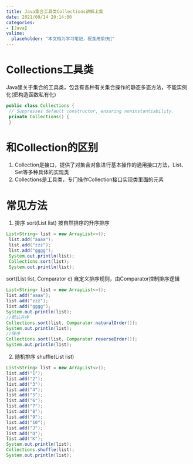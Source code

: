 ```yaml
---
title: Java集合⼯具类Collections讲解上集
date: 2021/09/14 20:14:00
categories:
- [Java]
valine:
  placeholder: "本文档为学习笔记，祝食用愉快💪"
---
```


# Collections⼯具类
Java⾥关于集合的⼯具类，包含有各种有关集合操作的静态多态⽅法，不能实例化(把构造函数私有化)
```java
public class Collections {
 // Suppresses default constructor, ensuring noninstantiability.
 private Collections() {
 }
 ```

# 和Collection的区别
1. Collection是接⼝，提供了对集合对象进⾏基本操作的通⽤接⼝⽅法，List、Set等多种具体的实现类
2. Collections是⼯具类，专⻔操作Collection接⼝实现类⾥⾯的元素

# 常⻅⽅法
1. 排序 sort(List list)
按⾃然排序的升序排序
```java
List<String> list = new ArrayList<>();
 list.add("aaaa");
 list.add("zzz");
 list.add("gggg");
 System.out.println(list);
 Collections.sort(list);
 System.out.println(list);
 ```
 sort(List list, Comparator c) ⾃定义排序规则，由Comparator控制排序逻辑
 ```java
 List<String> list = new ArrayList<>();
 list.add("aaaa");
 list.add("zzz");
 list.add("gggg");
 System.out.println(list);
 //默认升序
 Collections.sort(list, Comparator.naturalOrder());
 System.out.println(list);
 //降序
 Collections.sort(list, Comparator.reverseOrder());
 System.out.println(list);
 ```

 2. 随机排序 shuffle(List list)
 ```java
 List<String> list = new ArrayList<>();
 list.add("1");
 list.add("2");
 list.add("3");
 list.add("4");
 list.add("5");
 list.add("6");
 list.add("7");
 list.add("8");
 list.add("9");
 list.add("10");
 list.add("J");
 list.add("Q");
 list.add("K");
 System.out.println(list);
 Collections.shuffle(list);
 System.out.println(list);
 ``` 